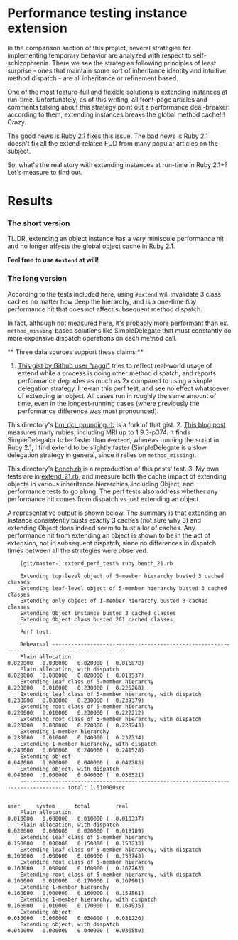 # Performance testing instance extension

In the comparison section of this project, several strategies for
implementing temporary behavior are analyzed with respect to
self-schizophrenia. There we see the strategies following principles of
least surprise - ones that maintain some sort of inheritance identity
and intuitive method dispatch - are all inheritance or refinement based.

One of the most feature-full and flexible solutions is extending
instances at run-time. Unfortunately, as of this writing, all front-page
articles and comments talking about this strategy point out a
performance deal-breaker: according to them, extending instances breaks
the global method cache!!! Crazy.

The good news is Ruby 2.1 fixes this issue. The bad news is Ruby 2.1
doesn't fix all the extend-related FUD from many popular articles on the
subject.

So, what's the real story with extending instances at run-time in Ruby
2.1+? Let's measure to find out.

# Results

### The short version

TL;DR, extending an object instance has a *very* miniscule performance
hit and no longer affects the global object cache in Ruby 2.1.

**Feel free to use `#extend` at will!**

### The long version

According to the tests included here, using `#extend` will invalidate 3
class caches no matter how deep the hierarchy, and is a one-time
*tiny* performance hit that does not affect subsequent method dispatch.

In fact, although not measured here, it's probably more performant than ex.
`method_missing`-based solutions like SimpleDelegate that must
constantly do more expensive dispatch operations on each method call.

** Three data sources support these claims:**

1. [This gist by Github user "raggi"](https://gist.github.com/raggi/4704522)
  tries to reflect real-world usage of extend while a process is doing other
  method dispatch, and reports performance degrades as much as 2x compared to
  using a simple delegation strategy. I re-ran this perf test, and see no
  effect whatsoever of extending an object. All cases run in roughly the same
  amount of time, even in the longest-running cases (where previously the
  performance difference was most pronounced).

  This directory's [bm_dci_pounding.rb](bm_dci_pounding.rb) is a fork of that gist.
2. [This blog post](http://dec0de.me/2013/02/dci-performance/) measures many
  rubies, including MRI up to 1.9.3-p374. It finds SimpleDelegator to be faster
  than `#extend`, whereas running the script in Ruby 2.1, I find extend to be
  slightly faster (SimpleDelegate is a slow delegation strategy in general,
  since it relies on `method_missing`).

  This directory's [bench.rb](bench.rb) is a reproduction of this posts' test.
3. My own tests are in [extend_21.rb](extend_21.rb), and measure both the cache impact of
  extending objects in various inheritance hierarchies, including Object, and
  performance tests to go along. The perf tests also address whether any
  performance hit comes from dispatch vs just extending an object.

  A representative output is shown below. The summary is that extending an instance
  consistently busts exactly 3 caches (not sure why 3) and extending Object does
  indeed seem to bust a lot of caches. Any performance hit from extending an
  object is shown to be in the act of extension, not in subsequent dispatch,
  since no differences in dispatch times between all the strategies were
  observed.

        [git/master-]:extend_perf_test% ruby bench_21.rb

        Extending top-level object of 5-member hierarchy busted 3 cached classes
        Extending leaf-level object of 5-member hierarchy busted 3 cached classes
        Extending only object of 1-member hierarchy busted 3 cached classes
        Extending Object instance busted 3 cached classes
        Extending Object class busted 261 cached classes

        Perf test:

        Rehearsal ---------------------------------------------------------------------------------------------
        Plain allocation                                            0.020000   0.000000   0.020000 (  0.016878)
        Plain allocation, with dispatch                             0.020000   0.000000   0.020000 (  0.018537)
        Extending leaf class of 5-member hierarchy                  0.220000   0.010000   0.230000 (  0.225268)
        Extending leaf class of 5-member hierarchy, with dispatch   0.230000   0.000000   0.230000 (  0.239379)
        Extending root class of 5-member hierarchy                  0.220000   0.010000   0.230000 (  0.222212)
        Extending root class of 5-member hierarchy, with dispatch   0.220000   0.000000   0.220000 (  0.228243)
        Extending 1-member hierarchy                                0.230000   0.010000   0.240000 (  0.237234)
        Extending 1-member hierarchy, with dispatch                 0.240000   0.000000   0.240000 (  0.241528)
        Extending object                                            0.040000   0.000000   0.040000 (  0.042283)
        Extending object, with dispatch                             0.040000   0.000000   0.040000 (  0.036521)
        ------------------------------------------------------------------------------------ total: 1.510000sec

                                                                        user     system      total        real
        Plain allocation                                            0.010000   0.000000   0.010000 (  0.013337)
        Plain allocation, with dispatch                             0.020000   0.000000   0.020000 (  0.018189)
        Extending leaf class of 5-member hierarchy                  0.150000   0.000000   0.150000 (  0.153233)
        Extending leaf class of 5-member hierarchy, with dispatch   0.160000   0.000000   0.160000 (  0.158743)
        Extending root class of 5-member hierarchy                  0.160000   0.000000   0.160000 (  0.162263)
        Extending root class of 5-member hierarchy, with dispatch   0.160000   0.010000   0.170000 (  0.167901)
        Extending 1-member hierarchy                                0.160000   0.000000   0.160000 (  0.159861)
        Extending 1-member hierarchy, with dispatch                 0.160000   0.010000   0.170000 (  0.164935)
        Extending object                                            0.030000   0.000000   0.030000 (  0.031226)
        Extending object, with dispatch                             0.040000   0.000000   0.040000 (  0.036580)


